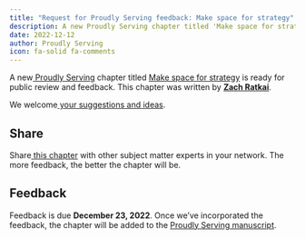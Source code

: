 ```yaml
---
title: "Request for Proudly Serving feedback: Make space for strategy"
description: A new Proudly Serving chapter titled 'Make space for strategy' is ready for public review and feedback.
date: 2022-12-12
author: Proudly Serving
icon: fa-solid fa-comments
---
```


A new[ Proudly Serving](/) chapter titled [Make space for strategy](/contents/make-space-for-strategy) is ready for public review and feedback. This chapter was written by **[Zach Ratkai](/people/zach-ratkai)**.

We welcome[ your suggestions and ideas](/contents/make-space-for-strategy).

## Share

Share[ this chapter](/contents/make-space-for-strategy) with other subject matter experts in your network. The more feedback, the better the chapter will be.

## Feedback

Feedback is due **December 23, 2022**. Once we’ve incorporated the feedback, the chapter will be added to the [Proudly Serving manuscript](/manuscript/).
